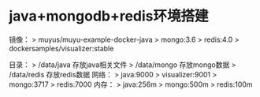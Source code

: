 # java+mongodb+redis环境搭建

镜像：
        > muyus/muyu-example-docker-java
        > mongo:3.6
        > redis:4.0
        > dockersamples/visualizer:stable

目录：
        > /data/java 存放java相关文件
        > /data/mongo 存放mongo数据
        > /data/redis 存放redis数据
网络：
        > java:9000
        > visualizer:9001
        > mongo:3717
        > redis:7000
内存：
        > java:256m
        > mongo:500m
        > redis:100m


